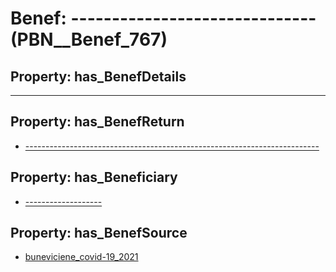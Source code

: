 # Benef: __------------------------------__ (PBN__Benef_767)

## Property: has_BenefDetails

----------------------------------------------------------------

## Property: has_BenefReturn

* [-------------------------------------------------------------------------](../BenefReturn/PBN__BenefReturn_837)

## Property: has_Beneficiary

* [-------------------](../Stakeholder/PBN__Stakeholder_314)

## Property: has_BenefSource

* [buneviciene_covid-19_2021](../Article/PBN__Article_153)

